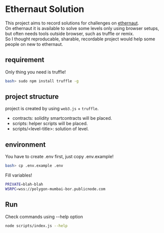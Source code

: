 # Ethernaut Solution

This project aims to record solutions for challenges on [ethernaut](https://ethernaut.openzeppelin.com/). \
On ethernaut it is available to solve some levels only using browser setups, but often needs tools outside browser, such as truffle or remix. \
So I thought reproducable, sharable, recordable project would help some people on new to ethernaut.

## requirement
Only thing you need is truffle!
```bash
bash> sudo npm install truffle -g
```

## project structure

project is created by using `web3.js` + `truffle`.

- contracts: solidity smartcontracts will be placed.
- scripts: helper scripts will be placed.
- scripts\/<level-title\>: solution of level.

## environment
You have to create .env first, just copy .env.example!
``` bash
bash> cp .env.example .env
```
Fill variables!
```bash
PRIVATE=blah-blah
WSRPC=wss://polygon-mumbai-bor.publicnode.com
```

## Run
Check commands using --help option
```bash
node scripts/index.js --help
```